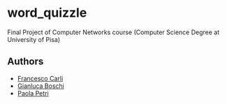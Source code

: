 # word_quizzle
Final Project of Computer Networks course (Computer Science Degree at University of Pisa)


## Authors

 - [Francesco Carli](https://github.com/fcarli3)
 - [Gianluca Boschi](https://github.com/gianluca2414)
 - [Paola Petri](https://github.com/paolapetri)
